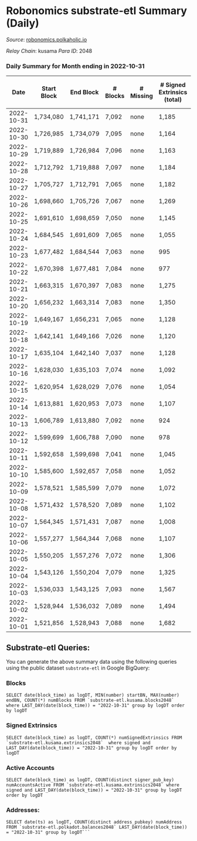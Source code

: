 # Robonomics substrate-etl Summary (Daily)

_Source_: [robonomics.polkaholic.io](https://robonomics.polkaholic.io)

*Relay Chain*: kusama
*Para ID*: 2048



### Daily Summary for Month ending in 2022-10-31


| Date | Start Block | End Block | # Blocks | # Missing | # Signed Extrinsics (total) | # Active Accounts | # Addresses with Balances | # Events | # Transfers | # XCM Transfers In | # XCM Transfers Out |
| ---- | ----------- | --------- | -------- | --------- | --------------------------- | ----------------- | ------------------------- | -------- | ----------- | ------------------ | ------------------- |
| 2022-10-31 | 1,734,080 | 1,741,171 | 7,092 | none  | 1,185 | 43 | 2,865 | 40,763 | 13  |   |   |
| 2022-10-30 | 1,726,985 | 1,734,079 | 7,095 | none  | 1,164 | 30 |  | 40,794 | 2  |   |   |
| 2022-10-29 | 1,719,889 | 1,726,984 | 7,096 | none  | 1,163 | 26 |  | 40,809 | 3  |   |   |
| 2022-10-28 | 1,712,792 | 1,719,888 | 7,097 | none  | 1,184 | 27 |  | 40,978 | 10  |   |   |
| 2022-10-27 | 1,705,727 | 1,712,791 | 7,065 | none  | 1,182 | 39 | 2,861 | 40,902 | 7  |   |   |
| 2022-10-26 | 1,698,660 | 1,705,726 | 7,067 | none  | 1,269 | 44 |  | 41,307 | 8  |   |   |
| 2022-10-25 | 1,691,610 | 1,698,659 | 7,050 | none  | 1,145 | 30 |  | 40,575 | 5  |   |   |
| 2022-10-24 | 1,684,545 | 1,691,609 | 7,065 | none  | 1,055 | 44 | 2,850 | 40,317 | 10  |   |   |
| 2022-10-23 | 1,677,482 | 1,684,544 | 7,063 | none  | 995 | 30 | 2,847 | 39,737 | 3  |   |   |
| 2022-10-22 | 1,670,398 | 1,677,481 | 7,084 | none  | 977 | 33 | 2,845 | 39,752 | 5  |   |   |
| 2022-10-21 | 1,663,315 | 1,670,397 | 7,083 | none  | 1,275 | 52 | 2,845 | 40,957 | 4  |   |   |
| 2022-10-20 | 1,656,232 | 1,663,314 | 7,083 | none  | 1,350 | 40 |  | 41,098 | 13  |   |   |
| 2022-10-19 | 1,649,167 | 1,656,231 | 7,065 | none  | 1,128 | 37 | 2,835 | 40,058 | 8  |   |   |
| 2022-10-18 | 1,642,141 | 1,649,166 | 7,026 | none  | 1,120 | 35 |  | 39,822 | 1  |   |   |
| 2022-10-17 | 1,635,104 | 1,642,140 | 7,037 | none  | 1,128 | 38 | 2,831 | 39,956 | 3  |   |   |
| 2022-10-16 | 1,628,030 | 1,635,103 | 7,074 | none  | 1,092 | 25 | 2,826 | 39,873 | 7  |   |   |
| 2022-10-15 | 1,620,954 | 1,628,029 | 7,076 | none  | 1,054 | 28 | 2,826 | 39,716 | 2  |   |   |
| 2022-10-14 | 1,613,881 | 1,620,953 | 7,073 | none  | 1,107 | 35 | 2,825 | 40,091 | 4  |   |   |
| 2022-10-13 | 1,606,789 | 1,613,880 | 7,092 | none  | 924 | 35 | 2,824 | 39,346 | 5  |   |   |
| 2022-10-12 | 1,599,699 | 1,606,788 | 7,090 | none  | 978 | 29 | 2,823 | 39,637 | 4  |   |   |
| 2022-10-11 | 1,592,658 | 1,599,698 | 7,041 | none  | 1,045 | 32 | 2,821 | 39,816 | 2  |   |   |
| 2022-10-10 | 1,585,600 | 1,592,657 | 7,058 | none  | 1,052 | 27 | 2,820 | 39,938 | 3  |   |   |
| 2022-10-09 | 1,578,521 | 1,585,599 | 7,079 | none  | 1,072 | 37 | 2,819 | 40,123 | 7  |   |   |
| 2022-10-08 | 1,571,432 | 1,578,520 | 7,089 | none  | 1,102 | 31 | 2,815 | 40,298 | 8  |   |   |
| 2022-10-07 | 1,564,345 | 1,571,431 | 7,087 | none  | 1,008 | 32 | 2,812 | 39,964 | 3  |   |   |
| 2022-10-06 | 1,557,277 | 1,564,344 | 7,068 | none  | 1,107 | 28 | 2,812 | 40,230 | 5  |   |   |
| 2022-10-05 | 1,550,205 | 1,557,276 | 7,072 | none  | 1,306 | 32 | 2,811 | 41,106 | 2  |   |   |
| 2022-10-04 | 1,543,126 | 1,550,204 | 7,079 | none  | 1,325 | 44 | 2,807 | 41,159 | 14  |   |   |
| 2022-10-03 | 1,536,033 | 1,543,125 | 7,093 | none  | 1,567 | 65 |  | 42,386 | 15  |   |   |
| 2022-10-02 | 1,528,944 | 1,536,032 | 7,089 | none  | 1,494 | 43 |  | 41,986 | 9  |   |   |
| 2022-10-01 | 1,521,856 | 1,528,943 | 7,088 | none  | 1,682 | 33 |  | 42,444 | 5  |   |   |

## Substrate-etl Queries:
You can generate the above summary data using the following queries using the public dataset `substrate-etl` in Google BigQuery:


### Blocks
```
SELECT date(block_time) as logDT, MIN(number) startBN, MAX(number) endBN, COUNT(*) numBlocks FROM `substrate-etl.kusama.blocks2048`  where LAST_DAY(date(block_time)) = "2022-10-31" group by logDT order by logDT
```


### Signed Extrinsics
```
SELECT date(block_time) as logDT, COUNT(*) numSignedExtrinsics FROM `substrate-etl.kusama.extrinsics2048`  where signed and LAST_DAY(date(block_time)) = "2022-10-31" group by logDT order by logDT
```


### Active Accounts
```
SELECT date(block_time) as logDT, COUNT(distinct signer_pub_key) numAccountsActive FROM `substrate-etl.kusama.extrinsics2048` where signed and LAST_DAY(date(block_time)) = "2022-10-31" group by logDT order by logDT
```


### Addresses:
```
SELECT date(ts) as logDT, COUNT(distinct address_pubkey) numAddress FROM `substrate-etl.polkadot.balances2048` LAST_DAY(date(block_time)) = "2022-10-31" group by logDT```

